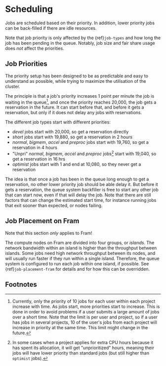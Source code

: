 # Scheduling

Jobs are scheduled based on their priority.  In addition, lower
priority jobs can be back-filled if there are idle resources.

Note that job priority is only affected by the {ref}`job-types`
and how long the job has been pending in the
queue.  Notably, job size and fair share usage does _not_ affect the
priorities.

## Job Priorities

The priority setup has been designed to be as predictable and easy to
understand as possible, while trying to maximize the utilisation of the
cluster.

The principle is that a job's priority increases 1 point per minute the job is
waiting in the queue[^1], and once the priority reaches 20,000, the job gets a
reservation in the future.  It can start before that, and before it gets a
reservation, but only if it does not delay any jobs with reservations.

The different job types start with different priorities:

- _devel_ jobs start with 20,000, so get a reservation directly
- _short_ jobs start with 19,880, so get a reservation in 2 hours
- _normal_, _bigmem_, _accel_ and _preproc_ jobs start with 19,760, so
  get a reservation in 4 hours
- "Unpri" _normal_, _bigmem_, _accel_ and _preproc_ jobs[^2] start
  with 19,040, so get a reservation in 16 hrs
- _optimist_ jobs start with 1 and end at 10,080, so they never get a reservation

The idea is that once a job has been in the queue long enough to get a
reservation, no other lower priority job should be able delay it.  But
before it gets a reservation, the queue system backfiller is free to
start any other job that can start now, even if that will delay the
job.  Note that there are still factors that can change the estimated
start time, for instance running jobs that exit sooner than expected,
or nodes failing.


## Job Placement on Fram

Note that this section _only_ applies to Fram!

The compute nodes on Fram are divided into four groups, or *islands*.  The
network bandwidth within an island is higher than the throughput between
islands.  Some jobs need high network throughput between its nodes, and will
usually run faster if they run within a single island.  Therefore, the queue
system is configured to run each job within one island, if possible.  See
{ref}`job-placement-fram` for details and for how this can
be overridden.


## Footnotes

[^1]: Currently, only the priority of 10 jobs for each user within each project increase with time.  As jobs start, more priorities start to increase.  This is done in order to avoid problems if a user submits a large amount of jobs over a short time.  Note that the limit is per user and project, so if a user has jobs in several projects, 10 of the user's jobs from each project will increase in priority at the same time.  This limit might change in the future.

[^2]: In some cases when a project applies for extra CPU hours because it has spent its allocation, it will get "unprioritized" hours, meaning their jobs will have lower priority than standard jobs (but still higher than `optimist` jobs).
